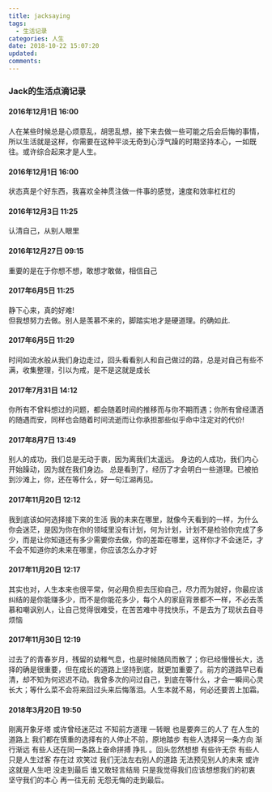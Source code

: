 ```yaml
---
title: jacksaying
tags:
  - 生活记录
categories: 人生
date: 2018-10-22 15:07:20
updated:
comments:
---
```

### Jack的生活点滴记录

#### 2016年12月1日 16:00

人在某些时候总是心烦意乱，胡思乱想，接下来去做一些可能之后会后悔的事情，所以生活就是这样，你需要在这种平淡无奇到心浮气躁的时期坚持本心，一如既往。或许综合起来才是人生。

#### 2016年12月1日 16:00

状态真是个好东西，我喜欢全神贯注做一件事的感觉，速度和效率杠杠的
#### 2016年12月3日 11:25
认清自己，从别人眼里

#### 2016年12月27日 09:15

重要的是在于你想不想，敢想才敢做，相信自己
#### 2017年6月5日 11:25

静下心来，真的好难! <br/>但我想努力去做。别人是羡慕不来的，脚踏实地才是硬道理。的确如此.
#### 2017年6月5日 11:29
时间如流水般从我们身边走过，回头看看别人和自己做过的路，总是对自己有些不满，收集整理，引以为戒，是不是这就是成长
#### 2017年7月31日 14:12

你所有不曾料想过的问题，都会随着时间的推移而与你不期而遇；你所有曾经潇洒的随遇而安，同样也会随着时间流逝而让你承担那些似乎命中注定对的代价!
#### 2017年8月7日 13:49

别人的成功，我们总是无动于衷，因为离我们太遥远。 
身边的人成功，我们内心开始躁动，因为就在我们身边。
总是看到了，经历了才会明白一些道理。已被拍到沙滩上，你，还在等什么，好一句江湖再见。
#### 2017年11月20日 12:12

我到底该如何选择接下来的生活 
我的未来在哪里，就像今天看到的一样，为什么你会迷茫，是因为你在你的领域里没有计划，何为计划，计划不是检验你完成了多少，而是让你知道还有多少需要你去做，你的差距在哪里，这样你才不会迷茫，才不会不知道你的未来在哪里，你应该怎么办才好

#### 2017年11月20日 12:17

其实也对，人生本来也很平常，何必用负担去压抑自己，尽力而为就好，你最应该纠结的是你能赚多少，而不是你能花多少，每个人的家庭背景都不一样，不必去羡慕和嘲讽别人，让自己觉得很难受，在苦苦难中寻找快乐，不是去为了现状去自寻烦恼
#### 2017年11月30日 12:19

过去了的青春岁月，残留的幼稚气息，也是时候随风而散了；你已经慢慢长大，选择的确是很重要，但在成长的道路上坚持到底，就更加重要了。前方的道路早已看清，却不知为何迟迟不动。我曾多次的问过自己，到底在等什么，才会一瞬间心灵长大；等什么菜不会将来回过头来后悔落泪。人生本就不易，何必还要苦上加霜。

#### 2018年3月20日 19:50

刚离开象牙塔 或许曾经迷茫过 不知前方道理 一转眼 也是要奔三的人了 在人生的道路上  我们都在慎重的选择有的人停止不前，原地踏步  有些人选择另一条方向 渐行渐远 有些人还在同一条路上奋命拼搏 挣扎 。回头忽然想想  有些许无奈  有些人只是人生过客 存在过  欢笑过  我们无法左右别人的道路  无法预见别人的未来  或许这就是人生吧  没走到最后  谁又敢轻言结局  只是我觉得我们应该想想我们的初衷 坚守我们的本心 再一往无前 无怨无悔的走到最后。 